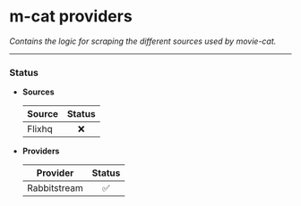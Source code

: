 # m-cat providers

*Contains the logic for scraping the different sources used by movie-cat.*

---

### Status

- **Sources**

    | Source        | Status        |
    | ------------- |:-------------:|
    | Flixhq        | ❌            |
  
- **Providers**

    | Provider     | Status        |
    | ------------- |:-------------:|
    | Rabbitstream  | ✅            |
